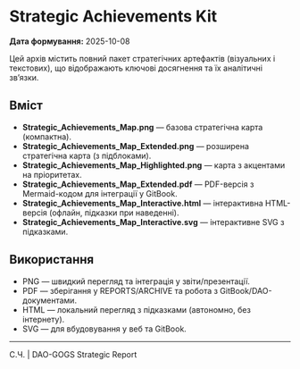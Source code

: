 # Strategic Achievements Kit
**Дата формування:** 2025-10-08

Цей архів містить повний пакет стратегічних артефактів (візуальних і текстових), що відображають ключові досягнення та їх аналітичні зв’язки.

## Вміст
- **Strategic_Achievements_Map.png** — базова стратегічна карта (компактна).
- **Strategic_Achievements_Map_Extended.png** — розширена стратегічна карта (з підблоками).
- **Strategic_Achievements_Map_Highlighted.png** — карта з акцентами на пріоритетах.
- **Strategic_Achievements_Map_Extended.pdf** — PDF-версія з Mermaid-кодом для інтеграції у GitBook.
- **Strategic_Achievements_Map_Interactive.html** — інтерактивна HTML-версія (офлайн, підказки при наведенні).
- **Strategic_Achievements_Map_Interactive.svg** — інтерактивне SVG з підказками.

## Використання
- PNG — швидкий перегляд та інтеграція у звіти/презентації.
- PDF — зберігання у REPORTS/ARCHIVE та робота з GitBook/DAO-документами.
- HTML — локальний перегляд з підказками (автономно, без інтернету).
- SVG — для вбудовування у веб та GitBook.

---
С.Ч. | DAO-GOGS Strategic Report
